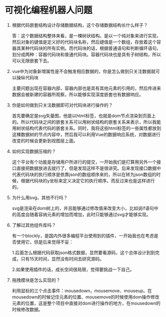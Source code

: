 # 可视化编程机器人问题

1. 根据代码嵌套结构设计存储数据结构，这个存储数据结构长什么样子？

   答：这个数据结构整体来看，是一棵树状结构。是以一个纯对象来进行实现，然后对象的键值是定义好的代码块名称，然后键值是一个数组，存放着这个容器具某种代码块的所有实例。而代码块的话，根据普通语句和判断循环语句，划分成两种：容器代码块和普通代码块。容器代码块也是具有子树结构，所以可以无限嵌套下去。

2. vue中为对象新增属性是不会触发相应数据的，你是怎么做到只关注数据就可以操纵代码块

   主要问题出现在容器内部，容器内部也是具有其他元素的引用的，然后传进来数据会被新建的容器所观察，所以能够实现深度嵌套也有数据响应。

3. 你是如何做到只关注数据即可对代码块进行操作的？

   首先要确定是svg矢量图，他是以html标签，也就是dom节点渲染到页面上的。所以代码块之间的嵌套关系可以用树状结构的嵌套关系来表示，所以我能用树状结构代表代码的嵌套关系。同时，我将这些html标签的一些属性都放到这棵数据树的节点内容中，然后我可以利用Vue的数据响应系统，对数据进行改变的时候会更新到视图层上面。

4. 如何实现数据压缩的？

   这个平台有个功能是存储用户所进行的提交，一开始我们是打算用另外一个接口直接把数据放进去就行了，但是发现这样不是很讲究。后来发现接口数据中代表代码块的执行顺序是依靠json的数组顺序来的，所以在转为json数组的时候，根据代码块的y坐标来定义决定它的执行顺序。而反过来也是这样进行的。

5. 为什么用svg，其他不行吗？

   svg是渲染在dom树上的，并且能够通过修改值来改变大小，比如说if语句中的高度会随着容纳元素的增加而增加，此时只能够通过svg才能够实现。

6. 了解过其他组件库吗？

   有一个blockly，是国内外很多编程平台使用到的插件，一开始我也在考虑是否使用它，但是后来觉得不妥：

   1.后面怎么根据代码获取json格式数据，显然要看源码，这个总体设计到到完成，只有15天时间，显然没有时间去研究源码。

   2.如果使用插件的话，成长空间很局限，觉得要挑战一下自己。

7. 拖拽模块是怎么实现的？

   利用鼠标的三个点击事件：mousedown，mousemove、mouseup。在mousedown的时候记住元素的位置、mousemove的时候使用dom操作修改元素的位置，这是整个项目中直接对dom进行操作的地方，在mousedown的时候修改数据。